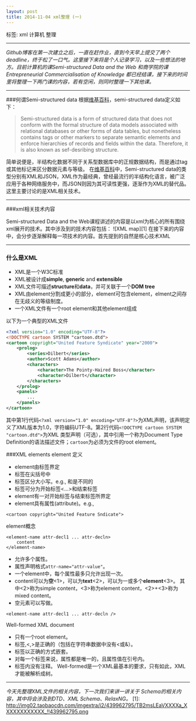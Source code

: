 ```yaml
---
layout: post
title: 2014-11-04 xml整理 (一)
---
```



标签: xml 计算机 整理

---

*Github博客在第一次建立之后，一直在赶作业，直到今天早上提交了两个deadline，终于松了一口气。这里接下来将是个人记录学习，以及一些想法的地方。目前计算机的课Semi-structured Data and the Web 和商学院的课Entrepreneurial Commercialisation of Knowledge 都已经结课，接下来的时间里将整理一下两门课的内容，若有空闲，则同时整理一下其他课。*

---

###何谓Semi-structured data
根据[维基百科](http://en.wikipedia.org/wiki/Semi-structured_data)，semi-structured data定义如下：

> Semi-structured data is a form of structured data that does not conform with the formal structure of data models associated with relational databases or other forms of data tables, but nonetheless contains tags or other markers to separate semantic elements and enforce hierarchies of records and fields within the data. Therefore, it is also known as sef-desribing structure.

简单说便是，半结构化数据不同于关系型数据库中的正规数据结构，而是通过tag或其他标记来区分数据元素与等级。
在[维基百科](http://en.wikipedia.org/wiki/Semi-structured_data#Types_of_Semi-structured_data)中，Semi-structured data的类型分别有XML和JSON，XML作为最经典，曾经最流行的半结构化语言，被广泛应用于各种网络服务中，而JSON则因为其可读性更强，逐渐作为XML的替代品。这里主要讨论的是XML相关技术。

---

###xml相关技术内容

Semi-structured Data and the Web课程讲述的内容是以xml为核心的所有围绕xml展开的技术。其中涉及到的技术内容包括：
![XML map][1]
在接下来的内容中，会分步逐渐解释每一项技术的内容。首先提到的自然是核心技术XML

---

### 什么是XML
- XML是一个W3C标准
- XML被设计成**simple**, **generic** and **extensible**
- XML文件可描述**structure**和**data**，并可关联于一个**DOM tree**
- XML由element分割成更小的部分，element可包含element，elment之间存在无歧义的等级制度。
- 一个XML文件有一个root element和其他element组成

以下为一个典型的XML文件
```xml
<?xml version="1.0" encoding="UTF-8"?>
<!DOCTYPE cartoon SYSTEM "cartoon.dtd">
<cartoon copyright="United Feature Syndicate" year="2000">
    <prolog>
        <series>Dilbert</series>
        <author>Scott Adams</author>
        <characters>
            <character>The Pointy-Haired Boss</character>
            <character>Dilbert</character>
        </characters>
    </prolog>
    <panels>
        ...
    </panels>
</cartoon>
```
其中第1行代码`<?xml version="1.0" encoding="UTF-8"?>`为XML声明，该声明定义了XML版本为1.0，字符编码UTF-8。第2行代码`<!DOCTYPE cartoon SYSTEM "cartoon.dtd">`为XML 类型声明（可选），其中引用一个称为Document Type Definition的语法描述文件；`cartoon`为必须为文件的root element。

###XML elements
element 定义

- element由标签界定
- 标签在尖括号中
- 标签区分大小写。e.g., <FROM>和<from>是不同的
- 标签可分为开始标签<...>和结束标签</from>
- element有一对开始标签与结束标签所界定
- element具有属性(attribute)。e.g., 
```
<cartoon copyright="United Feature Sndicate">
```
element概念

```
<element-name attr-decl1 ... attr-decln>
    content
</element-name>
```

- 允许多个属性。
- 属性声明格式`attr-name="attr-value"`。
- 一个element中，每个属性最多只允许出现一次。
- content可以为**空**<1>，可以为**text**<2>，可以为一或多个**element**<3>。
其中<2>称为simple content，<3>称为element content，<2>+<3>称为mixed content。
- 空元素可以写做。
```
<element-name attr-decl1 ... attr-decln />
```
Well-formed XML document
- 只有一个root element。
- 标签,<,>是正确的（包括在字符串数据中没有<或&）。
- 标签以正确的方式嵌套。
- 对每一个标签来说，属性都是唯一的，且属性值在引号内。
- 标签内没有注释。
Well-formed是一个XML最基本的要求，只有如此，XML才能被解析成树。

---

*今天先整理XML文件的相关内容，下一次我们来讲一讲关于 Schema的相关内容，其中将会涉及到DTD、XML Schema、RelaxNG。*
  [1]: http://img02.taobaocdn.com/imgextra/i2/439962795/TB2msLEaVXXXXa_XXXXXXXXXXXX_!!439962795.png
